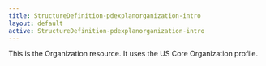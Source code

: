 ```yaml
---
title: StructureDefinition-pdexplanorganization-intro
layout: default
active: StructureDefinition-pdexplanorganization-intro
---
```


This is the Organization resource. It uses the US Core Organization profile. 
